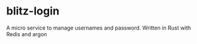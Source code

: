 # blitz-login
A micro service to manage usernames and password. Written in Rust with Redis and argon
